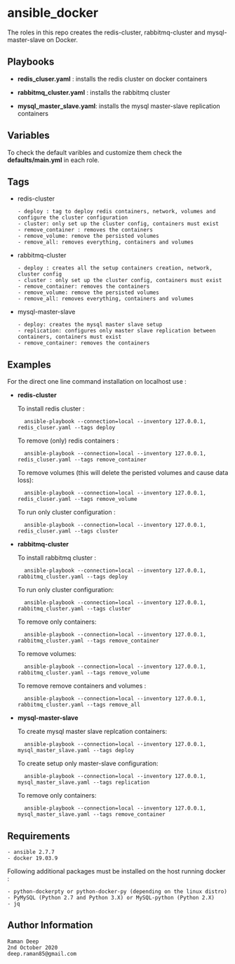 ansible_docker
==============

The roles in this repo creates the redis-cluster, rabbitmq-cluster and mysql-master-slave on Docker.


Playbooks
---------

- **redis_cluser.yaml** : installs the redis cluster on docker containers

- **rabbitmq_cluster.yaml** : installs the rabbitmq cluster

- **mysql_master_slave.yaml**: installs the mysql master-slave replication containers

Variables
---------

To check the default varibles and customize them check the **defaults/main.yml** in each role.


Tags
----

- redis-cluster
	
	  - deploy : tag to deploy redis containers, network, volumes and configure the cluster configuration
	  - cluster: only set up the cluster config, containers must exist
	  - remove_container : removes the containers
	  - remove_volume: remove the persisted volumes
	  - remove_all: removes everything, containers and volumes
	
- rabbitmq-cluster

	  - deploy : creates all the setup containers creation, network, cluster config
	  - cluster : only set up the cluster config, containers must exist
	  - remove_container: removes the containers
	  - remove_volume: remove the persisted volumes
	  - remove_all: removes everything, containers and volumes

- mysql-master-slave
	
	  - deploy: creates the mysql master slave setup
	  - replication: configures only master slave replication between containers, containers must exist
	  - remove_container: removes the containers


Examples 
--------

For the direct one line command installation on localhost use :

- **redis-cluster**
	
	To install redis cluster :
	
		ansible-playbook --connection=local --inventory 127.0.0.1, redis_cluser.yaml --tags deploy
	
	To remove (only) redis containers :
	
		ansible-playbook --connection=local --inventory 127.0.0.1, redis_cluser.yaml --tags remove_container
	
	To remove volumes (this will delete the peristed volumes and cause data loss):
	
		ansible-playbook --connection=local --inventory 127.0.0.1, redis_cluser.yaml --tags remove_volume
		
    To run only cluster configuration :
    
		ansible-playbook --connection=local --inventory 127.0.0.1, redis_cluser.yaml --tags cluster

	
- **rabbitmq-cluster**

	To install rabbitmq cluster :
	
		ansible-playbook --connection=local --inventory 127.0.0.1, rabbitmq_cluster.yaml --tags deploy
	
	To run only cluster configuration:
		
		ansible-playbook --connection=local --inventory 127.0.0.1, rabbitmq_cluster.yaml --tags cluster
		
	To remove only containers:
		
		ansible-playbook --connection=local --inventory 127.0.0.1, rabbitmq_cluster.yaml --tags remove_container
		
	To remove volumes:
	
		ansible-playbook --connection=local --inventory 127.0.0.1, rabbitmq_cluster.yaml --tags remove_volume
	
	To remove remove containers and volumes :
	
		ansible-playbook --connection=local --inventory 127.0.0.1, rabbitmq_cluster.yaml --tags remove_all
		

- **mysql-master-slave**

	To create mysql master slave replcation containers:
	
		ansible-playbook --connection=local --inventory 127.0.0.1,  mysql_master_slave.yaml --tags deploy
	
	To create setup only master-slave configuration:
	
		ansible-playbook --connection=local --inventory 127.0.0.1,  mysql_master_slave.yaml --tags replication
	
	To remove only containers:
		
		ansible-playbook --connection=local --inventory 127.0.0.1, mysql_master_slave.yaml --tags remove_container


Requirements
------------

	- ansible 2.7.7
	- docker 19.03.9

Following additional packages must be installed on the host running docker :

	- python-dockerpty or python-docker-py (depending on the linux distro)
	- PyMySQL (Python 2.7 and Python 3.X) or MySQL-python (Python 2.X)
	- jq


Author Information
------------------

	Raman Deep
	2nd October 2020
	deep.raman85@gmail.com

